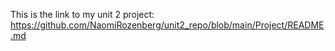 This is the link to my unit 2 project: https://github.com/NaomiRozenberg/unit2_repo/blob/main/Project/README.md

